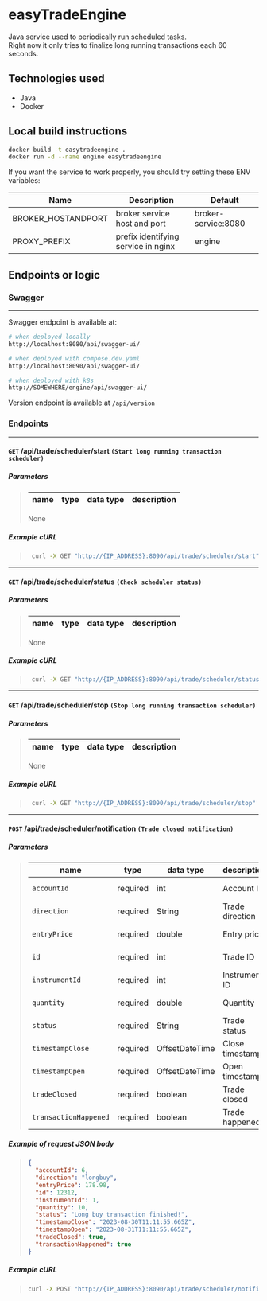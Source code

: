 # easyTradeEngine

Java service used to periodically run scheduled tasks.  
Right now it only tries to finalize long running transactions each 60 seconds.

## Technologies used

- Java
- Docker

## Local build instructions

```bash
docker build -t easytradeengine .
docker run -d --name engine easytradeengine
```

If you want the service to work properly, you should try setting these ENV variables:

| Name               | Description                         | Default             |
| ------------------ | ----------------------------------- | ------------------- |
| BROKER_HOSTANDPORT | broker service host and port        | broker-service:8080 |
| PROXY_PREFIX       | prefix identifying service in nginx | engine              |

## Endpoints or logic

### Swagger

---

Swagger endpoint is available at:

```bash
# when deployed locally
http://localhost:8080/api/swagger-ui/

# when deployed with compose.dev.yaml
http://localhost:8090/api/swagger-ui/

# when deployed with k8s
http://SOMEWHERE/engine/api/swagger-ui/
```

Version endpoint is available at `/api/version`

### Endpoints

---

#### `GET` **/api/trade/scheduler/start** `(Start long running transaction scheduler)`

##### Parameters

> | name | type | data type | description |
> | ---- | ---- | --------- | ----------- |
>
> None

##### Example cURL

> ```bash
>  curl -X GET "http://{IP_ADDRESS}:8090/api/trade/scheduler/start" -H "accept: */*"
> ```

---

#### `GET` **/api/trade/scheduler/status** `(Check scheduler status)`

##### Parameters

> | name | type | data type | description |
> | ---- | ---- | --------- | ----------- |
>
> None

##### Example cURL

> ```bash
>  curl -X GET "http://{IP_ADDRESS}:8090/api/trade/scheduler/status" -H "accept: */*"
> ```

---

#### `GET` **/api/trade/scheduler/stop** `(Stop long running transaction scheduler)`

##### Parameters

> | name | type | data type | description |
> | ---- | ---- | --------- | ----------- |
>
> None

##### Example cURL

> ```bash
>  curl -X GET "http://{IP_ADDRESS}:8090/api/trade/scheduler/stop" -H "accept: */*"
> ```

---

#### `POST` **/api/trade/scheduler/notification** `(Trade closed notification)`

##### Parameters

> | name                  | type     | data type      | description     | source    |
> | --------------------- | -------- | -------------- | --------------- | --------- |
> | `accountId`           | required | int            | Account ID      | Body JSON |
> | `direction`           | required | String         | Trade direction | Body JSON |
> | `entryPrice`          | required | double         | Entry price     | Body JSON |
> | `id`                  | required | int            | Trade ID        | Body JSON |
> | `instrumentId`        | required | int            | Instrument ID   | Body JSON |
> | `quantity`            | required | double         | Quantity        | Body JSON |
> | `status`              | required | String         | Trade status    | Body JSON |
> | `timestampClose`      | required | OffsetDateTime | Close timestamp | Body JSON |
> | `timestampOpen`       | required | OffsetDateTime | Open timestamp  | Body JSON |
> | `tradeClosed`         | required | boolean        | Trade closed    | Body JSON |
> | `transactionHappened` | required | boolean        | Trade happened  | Body JSON |

##### Example of request JSON body

> ```json
> {
>   "accountId": 6,
>   "direction": "longbuy",
>   "entryPrice": 178.98,
>   "id": 12312,
>   "instrumentId": 1,
>   "quantity": 10,
>   "status": "Long buy transaction finished!",
>   "timestampClose": "2023-08-30T11:11:55.665Z",
>   "timestampOpen": "2023-08-31T11:11:55.665Z",
>   "tradeClosed": true,
>   "transactionHappened": true
> }
> ```

##### Example cURL

> ```bash
> curl -X POST "http://{IP_ADDRESS}:8090/api/trade/scheduler/notification" -H  "accept: */*" -H  "Content-Type: application/json" -d '{  "accountId": 6,  "direction": "longbuy",  "entryPrice": 178.98,  "id": 12312,  "instrumentId": 1,  "quantity": 10,  "status": "Long buy transaction finished!",  "timestampClose": "2023-08-30T11:11:55.665Z",  "timestampOpen": "2023-08-31T11:11:55.665Z",  "tradeClosed": true,  "transactionHappened": true}'
> ```
